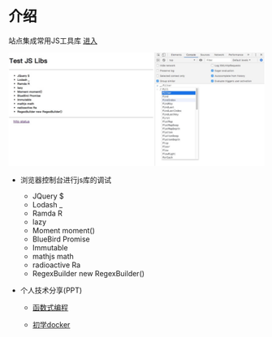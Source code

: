 
# 介绍

站点集成常用JS工具库 [进入](http://142m3f6461.picp.vip)

![avatar](/help.jpg)

 * 浏览器控制台进行js库的调试
	- JQuery $
	- Lodash _
	- Ramda R
	- lazy
	- Moment moment()
	- BlueBird Promise 
	- Immutable
	- mathjs math
	- radioactive Ra
	- RegexBuilder new RegexBuilder()

 * 个人技术分享(PPT) 

    - [函数式编程](http://142m3f6461.picp.vip/dist/FunctionalProgramming.html#slide=1)

    - [初学docker](http://142m3f6461.picp.vip/dist/docker-part1.html#slide=1)

